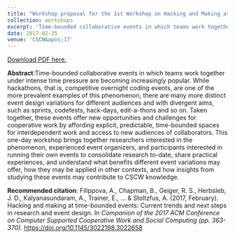 ```yaml
---
title: "Workshop proposal for the 1st Workshop on Hacking and Making at Time-Bounded Events: Current Trends and Next Steps in Research and Event Design"
collection: workshops
excerpt: 'Time-bounded collaborative events in which teams work together under intense time pressure are becoming increasingly popular. While hackathons, that is, competitive overnight coding events, are one of the more prevalent examples of this phenomenon, there are many more distinct event design variations for different audiences and with divergent aims, such as sprints, codefests, hack-days, edit-a-thons and so on. Taken together, these events offer new opportunities and challenges for cooperative work by affording explicit, predictable, time-bounded spaces for interdependent work and access to new audiences of collaborators. This one-day workshop brings together researchers interested in the phenomenon, experienced event organizers, and participants interested in running their own events to consolidate research to-date, share practical experiences, and understand what benefits different event variations may offer, how they may be applied in other contexts, and how insights from studying these events may contribute to CSCW knowledge.'
date: 2017-02-25
venue: 'CSCW&apos;17'
---
```

[Download PDF here.](http://eipapa.github.io/hackathon-planning-kit/files/CSCW-workshop-filippova-2017.pdf)

**Abstract**:Time-bounded collaborative events in which teams work together under intense time pressure are becoming increasingly popular. While hackathons, that is, competitive overnight coding events, are one of the more prevalent examples of this phenomenon, there are many more distinct event design variations for different audiences and with divergent aims, such as sprints, codefests, hack-days, edit-a-thons and so on. Taken together, these events offer new opportunities and challenges for cooperative work by affording explicit, predictable, time-bounded spaces for interdependent work and access to new audiences of collaborators. This one-day workshop brings together researchers interested in the phenomenon, experienced event organizers, and participants interested in running their own events to consolidate research to-date, share practical experiences, and understand what benefits different event variations may offer, how they may be applied in other contexts, and how insights from studying these events may contribute to CSCW knowledge.

**Recommended citation**: Filippova, A., Chapman, B., Geiger, R. S., Herbsleb, J. D., Kalyanasundaram, A., Trainer, E., ... & Stoltzfus, A. (2017, February). Hacking and making at time-bounded events: Current trends and next steps in research and event design. In <i>Companion of the 2017 ACM Conference on Computer Supported Cooperative Work and Social Computing (pp. 363-370)</i>. https://doi.org/10.1145/3022198.3022658
